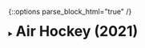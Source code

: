 {::options parse_block_html="true" /}
<details>
  <summary><h1 style="display:inline">Air Hockey (2021)</h1></summary>

![facebook_abaporu.png](assets/images/portfolio/airhockey.png)

Air Hockey is 2D local multiplayer game with four match modes: highest score, best of score, time limit and endless. The game is a simple toy project with two purposes: practice 2D game development and kick-start the development of complete games as personal side projects. I chose a simple game genre intentionally, to ease the development and increase the changes of it making into a complete game.

All code and art assets (except for the audio) were created by me. You can access the project's [Trello board](https://trello.com/b/4qmWZ7Zt/air-hockey){:target="_blank"} for the its roadmap and development history.

Role: Game Developer, 2D Artist, Project Manager  
Team size: 1  
Platform: [Android](https://play.google.com/store/apps/details?id=com.sneakysquirrellabs.airhockey){:target="_blank"}  
Engine/Language: Unity/C#  
Source code: [Air Hockey on GitHub](https://github.com/matheusamazonas/airhockey){:target="_blank"}  
</details>